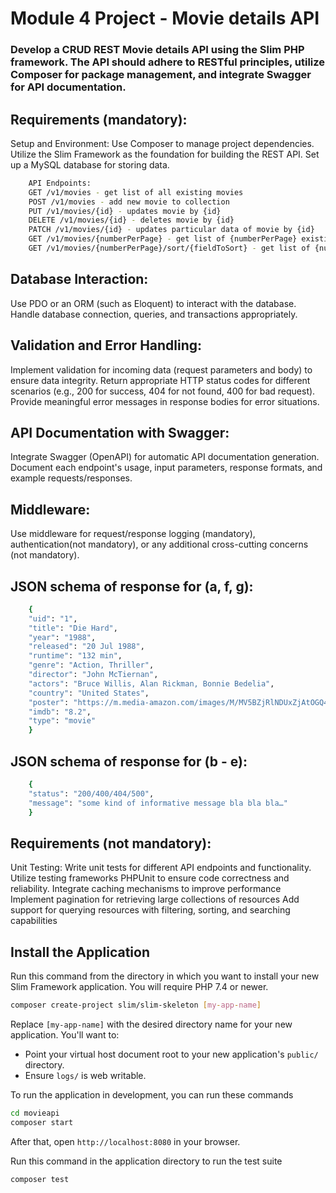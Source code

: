 # Module 4 Project - Movie details API
### Develop a CRUD REST Movie details API using the Slim PHP framework. The API should adhere to RESTful principles, utilize Composer for package management, and integrate Swagger for API documentation.

## Requirements (mandatory):

Setup and Environment:
Use Composer to manage project dependencies.
Utilize the Slim Framework as the foundation for building the REST API.
Set up a MySQL database for storing data.

```bash
    API Endpoints:
    GET /v1/movies - get list of all existing movies
    POST /v1/movies - add new movie to collection
    PUT /v1/movies/{id} - updates movie by {id}
    DELETE /v1/movies/{id} - deletes movie by {id}
    PATCH /v1/movies/{id} - updates particular data of movie by {id}
    GET /v1/movies/{numberPerPage} - get list of {numberPerPage} existing movies
    GET /v1/movies/{numberPerPage}/sort/{fieldToSort} - get list of {numberPerPage} existing movies sorted by {fieldToSort}
```

## Database Interaction:
Use PDO or an ORM (such as Eloquent) to interact with the database.
Handle database connection, queries, and transactions appropriately.


## Validation and Error Handling:
Implement validation for incoming data (request parameters and body) to ensure data integrity.
Return appropriate HTTP status codes for different scenarios (e.g., 200 for success, 404 for not found, 400 for bad request).
Provide meaningful error messages in response bodies for error situations.

## API Documentation with Swagger:
Integrate Swagger (OpenAPI) for automatic API documentation generation.
Document each endpoint's usage, input parameters, response formats, and example requests/responses.

## Middleware:
Use middleware for request/response logging (mandatory), authentication(not mandatory), or any additional cross-cutting concerns (not mandatory).

## JSON schema of response for (a, f, g):

```bash
    {
    "uid": "1",
    "title": "Die Hard",
    "year": "1988",
    "released": "20 Jul 1988",
    "runtime": "132 min",
    "genre": "Action, Thriller",
    "director": "John McTiernan",
    "actors": "Bruce Willis, Alan Rickman, Bonnie Bedelia",
    "country": "United States",
    "poster": "https://m.media-amazon.com/images/M/MV5BZjRlNDUxZjAtOGQ4OC00OTNlLTgxNmQtYTBmMDgwZmNmNjkxXkEyXkFqcGdeQXVyNzkwMjQ5NzM@._V1_SX300.jpg",
    "imdb": "8.2",
    "type": "movie"
    }
```



## JSON schema of response for (b - e):
```bash
    {
    "status": "200/400/404/500",
    "message": "some kind of informative message bla bla bla…"
    }
```


## Requirements  (not mandatory):

Unit Testing:
Write unit tests for different API endpoints and functionality.
Utilize testing frameworks PHPUnit to ensure code correctness and reliability.
Integrate caching mechanisms to improve performance
Implement pagination for retrieving large collections of resources
Add support for querying resources with filtering, sorting, and searching capabilities


## Install the Application

Run this command from the directory in which you want to install your new Slim Framework application. You will require PHP 7.4 or newer.

```bash
composer create-project slim/slim-skeleton [my-app-name]
```

Replace `[my-app-name]` with the desired directory name for your new application. You'll want to:

* Point your virtual host document root to your new application's `public/` directory.
* Ensure `logs/` is web writable.

To run the application in development, you can run these commands 

```bash
cd movieapi
composer start
```

After that, open `http://localhost:8080` in your browser.

Run this command in the application directory to run the test suite

```bash
composer test
```


